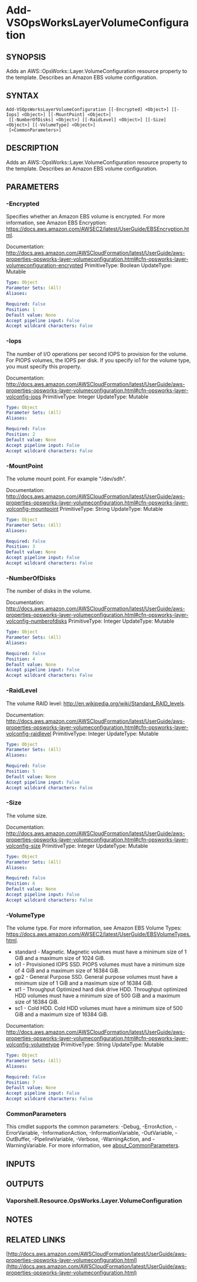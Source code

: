 # Add-VSOpsWorksLayerVolumeConfiguration

## SYNOPSIS
Adds an AWS::OpsWorks::Layer.VolumeConfiguration resource property to the template.
Describes an Amazon EBS volume configuration.

## SYNTAX

```
Add-VSOpsWorksLayerVolumeConfiguration [[-Encrypted] <Object>] [[-Iops] <Object>] [[-MountPoint] <Object>]
 [[-NumberOfDisks] <Object>] [[-RaidLevel] <Object>] [[-Size] <Object>] [[-VolumeType] <Object>]
 [<CommonParameters>]
```

## DESCRIPTION
Adds an AWS::OpsWorks::Layer.VolumeConfiguration resource property to the template.
Describes an Amazon EBS volume configuration.

## PARAMETERS

### -Encrypted
Specifies whether an Amazon EBS volume is encrypted.
For more information, see Amazon EBS Encryption: https://docs.aws.amazon.com/AWSEC2/latest/UserGuide/EBSEncryption.html.

Documentation: http://docs.aws.amazon.com/AWSCloudFormation/latest/UserGuide/aws-properties-opsworks-layer-volumeconfiguration.html#cfn-opsworks-layer-volumeconfiguration-encrypted
PrimitiveType: Boolean
UpdateType: Mutable

```yaml
Type: Object
Parameter Sets: (All)
Aliases:

Required: False
Position: 1
Default value: None
Accept pipeline input: False
Accept wildcard characters: False
```

### -Iops
The number of I/O operations per second IOPS to provision for the volume.
For PIOPS volumes, the IOPS per disk.
If you specify io1 for the volume type, you must specify this property.

Documentation: http://docs.aws.amazon.com/AWSCloudFormation/latest/UserGuide/aws-properties-opsworks-layer-volumeconfiguration.html#cfn-opsworks-layer-volconfig-iops
PrimitiveType: Integer
UpdateType: Mutable

```yaml
Type: Object
Parameter Sets: (All)
Aliases:

Required: False
Position: 2
Default value: None
Accept pipeline input: False
Accept wildcard characters: False
```

### -MountPoint
The volume mount point.
For example "/dev/sdh".

Documentation: http://docs.aws.amazon.com/AWSCloudFormation/latest/UserGuide/aws-properties-opsworks-layer-volumeconfiguration.html#cfn-opsworks-layer-volconfig-mountpoint
PrimitiveType: String
UpdateType: Mutable

```yaml
Type: Object
Parameter Sets: (All)
Aliases:

Required: False
Position: 3
Default value: None
Accept pipeline input: False
Accept wildcard characters: False
```

### -NumberOfDisks
The number of disks in the volume.

Documentation: http://docs.aws.amazon.com/AWSCloudFormation/latest/UserGuide/aws-properties-opsworks-layer-volumeconfiguration.html#cfn-opsworks-layer-volconfig-numberofdisks
PrimitiveType: Integer
UpdateType: Mutable

```yaml
Type: Object
Parameter Sets: (All)
Aliases:

Required: False
Position: 4
Default value: None
Accept pipeline input: False
Accept wildcard characters: False
```

### -RaidLevel
The volume RAID level: http://en.wikipedia.org/wiki/Standard_RAID_levels.

Documentation: http://docs.aws.amazon.com/AWSCloudFormation/latest/UserGuide/aws-properties-opsworks-layer-volumeconfiguration.html#cfn-opsworks-layer-volconfig-raidlevel
PrimitiveType: Integer
UpdateType: Mutable

```yaml
Type: Object
Parameter Sets: (All)
Aliases:

Required: False
Position: 5
Default value: None
Accept pipeline input: False
Accept wildcard characters: False
```

### -Size
The volume size.

Documentation: http://docs.aws.amazon.com/AWSCloudFormation/latest/UserGuide/aws-properties-opsworks-layer-volumeconfiguration.html#cfn-opsworks-layer-volconfig-size
PrimitiveType: Integer
UpdateType: Mutable

```yaml
Type: Object
Parameter Sets: (All)
Aliases:

Required: False
Position: 6
Default value: None
Accept pipeline input: False
Accept wildcard characters: False
```

### -VolumeType
The volume type.
For more information, see  Amazon EBS Volume Types: https://docs.aws.amazon.com/AWSEC2/latest/UserGuide/EBSVolumeTypes.html.
+  standard - Magnetic.
Magnetic volumes must have a minimum size of 1 GiB and a maximum size of 1024 GiB.
+  io1 - Provisioned IOPS SSD.
PIOPS volumes must have a minimum size of 4 GiB and a maximum size of 16384 GiB.
+  gp2 - General Purpose SSD.
General purpose volumes must have a minimum size of 1 GiB and a maximum size of 16384 GiB.
+  st1 - Throughput Optimized hard disk drive HDD.
Throughput optimized HDD volumes must have a minimum size of 500 GiB and a maximum size of 16384 GiB.
+  sc1 - Cold HDD.
Cold HDD volumes must have a minimum size of 500 GiB and a maximum size of 16384 GiB.

Documentation: http://docs.aws.amazon.com/AWSCloudFormation/latest/UserGuide/aws-properties-opsworks-layer-volumeconfiguration.html#cfn-opsworks-layer-volconfig-volumetype
PrimitiveType: String
UpdateType: Mutable

```yaml
Type: Object
Parameter Sets: (All)
Aliases:

Required: False
Position: 7
Default value: None
Accept pipeline input: False
Accept wildcard characters: False
```

### CommonParameters
This cmdlet supports the common parameters: -Debug, -ErrorAction, -ErrorVariable, -InformationAction, -InformationVariable, -OutVariable, -OutBuffer, -PipelineVariable, -Verbose, -WarningAction, and -WarningVariable. For more information, see [about_CommonParameters](http://go.microsoft.com/fwlink/?LinkID=113216).

## INPUTS

## OUTPUTS

### Vaporshell.Resource.OpsWorks.Layer.VolumeConfiguration
## NOTES

## RELATED LINKS

[http://docs.aws.amazon.com/AWSCloudFormation/latest/UserGuide/aws-properties-opsworks-layer-volumeconfiguration.html](http://docs.aws.amazon.com/AWSCloudFormation/latest/UserGuide/aws-properties-opsworks-layer-volumeconfiguration.html)

